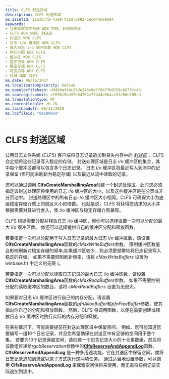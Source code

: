 ```yaml
---
title: CLFS 封送区域
description: CLFS 封送区域
ms.assetid: 1153bcfd-43e9-43bd-b893-5ec044ea9584
keywords:
- 公用日志文件系统 WDK 内核，封送处理区
- CLFS WDK 内核，封送区
- 封送区 WDK CLFS
- 日志 i/o 缓冲区 WDK CLFS
- 最大日志 i/o 缓冲区数 WDK CLFS
- 内存分配 WDK CLFS
- 缓冲区 WDK CLFS
- 追加记录 WDK CLFS
- 稳定存储 WDK CLFS
- 可变内存 WDK CLFS
- 存储 WDK CLFS
ms.date: 06/16/2017
ms.localizationpriority: medium
ms.openlocfilehash: dd49daf4dc35de246c8d37607fb8259cb873fc43
ms.sourcegitcommit: e769619bd37e04762c77444e8b4ce9fe86ef09cb
ms.translationtype: MT
ms.contentlocale: zh-CN
ms.lasthandoff: 08/31/2020
ms.locfileid: "89189859"
---
```

# <a name="clfs-marshalling-areas"></a>CLFS 封送区域





公用日志文件系统 (CLFS) 客户端将日志记录追加到易失内存中的 [*封送区*](clfs-terminology.md#kernel-clfs-term-marshalling-area) ，CLFS 会定期将这些记录写入稳定的存储。 封送处理区域是日志 i/o 缓冲区的集合，其中每个缓冲区都可以包含多个日志记录。 日志 i/o 缓冲区将最近写入到流中的记录保留 (但可能未刷新为稳定存储) 以及最近从流中读取的记录。

您可以通过调用 [**ClfsCreateMarshallingArea**](/windows-hardware/drivers/ddi/wdm/nf-wdm-clfscreatemarshallingarea)创建一个封送处理区，此时您必须指定该封送处理区将使用的日志 i/o 缓冲区的大小，以及这些缓冲区是在分页或非分页池中。 封送处理区中的所有日志 i/o 缓冲区大小相同，CLFS 可确保大小为底层稳定存储介质上的扇区大小的倍数。 也就是说，CLFS 将获得您请求的大小并根据需要对其进行舍入，使 i/o 缓冲区与稳定存储介质兼容。

CLFS 根据需要分配并释放日志 i/o 缓冲区，但你可以选择设置一次可以分配的最大 i/o 缓冲区数。 你还可以选择提供自己的缓冲区分配和释放函数。

若要指定一次可以分配用于写入日志记录的最大日志 i/o 缓冲区数，请设置**ClfsCreateMarshallingArea**函数的*cMaxWriteBuffers*参数。 限制缓冲区数量会影响刷新对稳定存储的频率;如果缓冲区较少，则必须更频繁地将日志记录写入稳定的存储。 如果不需要控制刷新频率，请将 *cMaxWriteBuffers* 设置为 winbase.h) 中定义的无限 (。

若要指定一次可以分配以读取日志记录的最大日志 i/o 缓冲区数，请设置**ClfsCreateMarshallingArea**函数的*cMaxReadBuffers*参数。 如果不需要控制分配的读取缓冲区的数目，请将 *cMaxReadBuffers* 设置为无限大。

如果要对日志 i/o 缓冲区进行自己的内存分配，请设置**ClfsCreateMarshallingArea**函数的*pfnAllocBuffer*和*pfnFreeBuffer*参数，使其指向你自己的分配和释放函数。 然后，CLFS 将调用函数，以便在需要创建或释放日志 i/o 缓冲区时执行实际的内存分配和释放。

在某些情况下，可能需要提前在封送处理区域中保留空间。 例如，您可能知道您要编写一组10个日志记录，并且您希望确保在封送区中有足够的空间用于整个集。 若要为10个记录保留空间，请创建一个包含记录大小的十元素数组，然后将该数组传递给*rgcbReservation*参数中的[**ClfsReserveAndAppendLog**](/windows-hardware/drivers/ddi/wdm/nf-wdm-clfsreserveandappendlog)函数。 **ClfsReserveAndAppendLog** 是一种多用途功能，它在封送区中保留空间，或将日志记录追加到流或以原子方式执行这两项任务。 通过适当地设置参数，可以调用 **ClfsReserveAndAppendLog** 来保留空间供将来使用，而无需将任何记录实际追加到流中。

 

